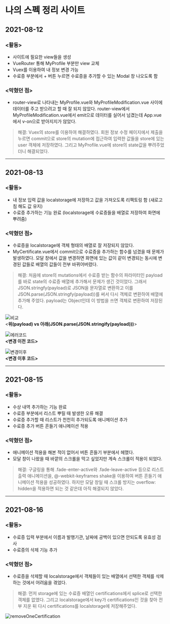 # 나의 스펙 정리 사이트

## 2021-08-12
### <활동>
- 사이트에 필요한 view들을 생성
- VueRouter 통해 MyProfile 부분만 view 교체
- Vuex를 이용하여 내 정보 변경 가능
- 수료증 부분에서 + 버튼 누르면 수료증을 추가할 수 있는 Modal 창 나오도록 함

### <막혔던 점>
- router-view로 나타내는 MyProfile.vue와 MyProfileModification.vue 사이에 데이터를 주고 받으려고 할 때 잘 되지 않았다. router-view에서 MyProfileModification.vue에서 emit으로 데이터를 실어서 넘겼는데 App.vue에서 v-on으로 받아지지가 않았다.
> 해결: Vuex의 store를 이용하여 해결하였다. 회원 정보 수정 페이지에서 제출을 누르면 commit으로 store의 mutation에 접근하여 입력한 값들을 store에 있는 user 객체에 저장하였다. 그리고 MyProfile.vue에 store의 state값을 뿌려주었더니 해결되었다.
___

## 2021-08-13
### <활동>
- 내 정보 입력 값을 localstorage에 저장하고 값을 가져오도록 리팩토링 함 (새로고침 해도 값 유지)
- 수료증 추가하는 기능 완료 (localstorage에 수료증들을 배열로 저장하여 화면에 뿌려줌)


### <막혔던 점>
- 수료증을 localstorage에 객체 형태의 배열로 잘 저장되지 않았다.
- MyCertificate.vue에서 commit으로 수료증을 추가하는 함수를 넘겼을 때 문제가 발생하였다. 모달 창에서 값을 변경하면 화면에 있는 값이 같이 변경되는 동시에 변경된 값들로 배열의 값들이 전부 바뀌어버렸다.

> 해결: 처음에 store의 mutations에서 수료증 받는 함수의 파라미터인 payload를 바로 state의 수료증 배열에 추가해서 문제가 생긴 것이었다. 그래서 JSON.stringfy(payload)로 JSON을 문자열로 변환하고 이를 JSON.parse(JSON.stringfy(payload))를 써서 다시 객체로 변환하여 배열에 추가해 주었다. payload는 Object인데 이 방법을 쓰면 객체로 변환하여 저장된다.


![비교](https://user-images.githubusercontent.com/52418706/129346415-4413898f-6150-474a-989d-c4287405826f.JPG)  
<**위(payload) vs 아래(JSON.parse(JSON.stringify(payload)))**>


![에러코드](https://user-images.githubusercontent.com/52418706/129344854-b9b32d19-be1c-4663-a6f3-ac716c4581eb.JPG)  
**<변경 이전 코드>**


![변경이후](https://user-images.githubusercontent.com/52418706/129345817-0fef881d-bf8c-4dc7-992a-a77fd0cd5197.JPG)  
**<변경 이후 코드>**
___

## 2021-08-15
### <활동>
- 수상 내역 추가하는 기능 완료
- 수료증 부분에서 리스트 뿌릴 때 발생한 오류 해결
- 수료증 추가할 때 리스트가 천천히 추가되도록 애니메이션 추가
- 수료증 추가 버튼 흔들기 애니메이션 적용


### <막혔던 점>
- 애니메이션 적용을 해본 적이 없어서 버튼 흔들기 부분에서 헤맸다.
- 모달 창이 나왔을 때 바깥의 스크롤을 막고 싶었지만 계속 스크롤이 적용이 되었다.

> 해결: 구글링을 통해 .fade-enter-active와 .fade-leave-active 등으로 리스트 출력 애니메이션을, @-webkit-keyframes shake을 이용하여 버튼 흔들기 애니메이션 적용을 성공하였다. 하지만 모달 창일 때 스크롤 방지는 overflow: hidden을 적용하면 되는 것 같은데 아직 해결되지 않았다.
___

## 2021-08-16
### <활동>
- 수료증 입력 부분에서 이름과 발행기관, 날짜에 공백이 있으면 안되도록 유효성 검사
- 수료증의 삭제 기능 추가


### <막혔던 점>
- 수료증을 삭제할 때 localstorage에서 객체들이 있는 배열에서 선택한 객체를 삭제하는 것에서 어려움을 겪었다.

> 해결: 먼저 storage에 있는 수료증 배열인 certifications에서 splice로 선택한 객체를 없앴다. 그리고 localstorage에서 key가 certifications인 것을 찾아 전부 지운 뒤 다시 certifications를 localstorage에 저장해주었다.

![removeOneCertification](https://user-images.githubusercontent.com/52418706/129534759-448dfedf-d3ab-45b5-8541-93b35e945dd6.JPG)